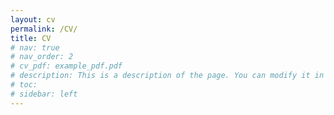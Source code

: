 ```yaml
---
layout: cv
permalink: /CV/
title: CV
# nav: true
# nav_order: 2
# cv_pdf: example_pdf.pdf
# description: This is a description of the page. You can modify it in '_pages/cv.md'. You can also change or remove the top pdf download button.
# toc:
# sidebar: left
---
```

